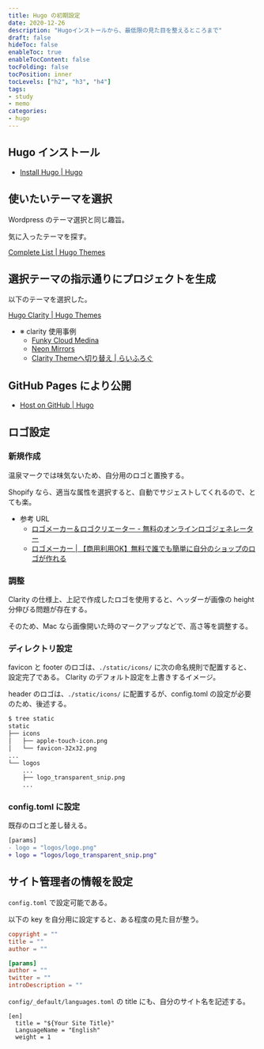 ```yaml
---
title: Hugo の初期設定
date: 2020-12-26
description: "Hugoインストールから、最低限の見た目を整えるところまで"
draft: false
hideToc: false
enableToc: true
enableTocContent: false
tocFolding: false
tocPosition: inner
tocLevels: ["h2", "h3", "h4"]
tags:
- study
- memo
categories:
- hugo
---
```


## Hugo インストール

- [Install Hugo \| Hugo](https://gohugo.io/getting-started/installing/)

## 使いたいテーマを選択

Wordpress のテーマ選択と同じ趣旨。

気に入ったテーマを探す。

[Complete List \| Hugo Themes](https://themes.gohugo.io/)


## 選択テーマの指示通りにプロジェクトを生成

以下のテーマを選択した。

[Hugo Clarity \| Hugo Themes](https://themes.gohugo.io/hugo-clarity/)

- ※ clarity 使用事例
    - [Funky Cloud Medina](https://www.funkycloudmedina.com/)
    - [Neon Mirrors](https://neonmirrors.net/)
    - [Clarity Themeへ切り替え \| らいふろぐ](https://lifelog.gozapon.net/post/clarity/)

## GitHub Pages により公開

- [Host on GitHub \| Hugo](https://gohugo.io/hosting-and-deployment/hosting-on-github/)

## ロゴ設定

### 新規作成

温泉マークでは味気ないため、自分用のロゴと置換する。

Shopify なら、適当な属性を選択すると、自動でサジェストしてくれるので、とても楽。

- 参考 URL
    - [ロゴメーカー＆ロゴクリエーター \- 無料のオンラインロゴジェネレーター](https://hatchful.shopify.com/ja/)
    - [ロゴメーカー \| 【商用利用OK】無料で誰でも簡単に自分のショップのロゴが作れる](https://logo-maker.stores.jp/)


### 調整

Clarity の仕様上、上記で作成したロゴを使用すると、ヘッダーが画像の height 分伸びる問題が存在する。

そのため、Mac なら画像開いた時のマークアップなどで、高さ等を調整する。

### ディレクトリ設定

favicon と footer のロゴは、`./static/icons/` に次の命名規則で配置すると、設定完了である。
Clarity のデフォルト設定を上書きするイメージ。

header のロゴは、`./static/icons/` に配置するが、config.toml の設定が必要のため、後述する。

```bash
$ tree static
static
├── icons
│   ├── apple-touch-icon.png
│   └── favicon-32x32.png
...
└── logos
    ...
    ├── logo_transparent_snip.png
    ...
```

### config.toml に設定

既存のロゴと差し替える。

```diff
[params]
- logo = "logos/logo.png"
+ logo = "logos/logo_transparent_snip.png"
```

## サイト管理者の情報を設定

`config.toml` で設定可能である。

以下の key を自分用に設定すると、ある程度の見た目が整う。

```toml:config.toml
copyright = ""
title = ""
author = ""

[params]
author = ""
twitter = ""
introDescription = ""
```

`config/_default/languages.toml` の title にも、自分のサイト名を記述する。

```
[en]
  title = "${Your Site Title}"
  LanguageName = "English"
  weight = 1
```
